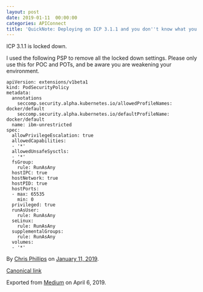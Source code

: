 ```yaml
---
layout: post
date: 2019-01-11  00:00:00
categories: APIConnect
title: 'QuickNote: Deploying on ICP 3.1.1 and you don''t know what you are doing.'
---
```



ICP 3.1.1 is locked down.

I used the following PSP to remove all the locked down settings. Please
only use this for POC and POTs, and be aware you are weakening your
environment.
<!--more-->
```
apiVersion: extensions/v1beta1
kind: PodSecurityPolicy
metadata:
  annotations
    seccomp.security.alpha.kubernetes.io/allowedProfileNames: docker/default
    seccomp.security.alpha.kubernetes.io/defaultProfileName: docker/default
  name: ibm-unrestricted
spec:
  allowPrivilegeEscalation: true
  allowedCapabilities:
  - '*'
  allowedUnsafeSysctls:
  - '*'
  fsGroup:
    rule: RunAsAny
  hostIPC: true
  hostNetwork: true
  hostPID: true
  hostPorts:
  - max: 65535
    min: 0
  privileged: true
  runAsUser:
    rule: RunAsAny
  seLinux:
    rule: RunAsAny
  supplementalGroups:
    rule: RunAsAny
  volumes:
  - '*'
```





By [Chris Phillips](https://medium.com/@cminion) on
[January 11, 2019](https://medium.com/p/ebe860d13eef).

[Canonical
link](https://medium.com/@cminion/quicknote-deploying-on-icp-3-1-1-and-you-dont-know-what-you-are-doing-ebe860d13eef)

Exported from [Medium](https://medium.com) on April 6, 2019.
